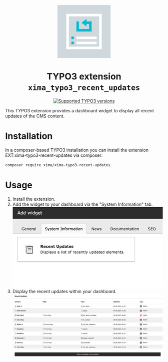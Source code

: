 <div align="center">

![Extension icon](Resources/Public/Icons/Extension.png)

# TYPO3 extension `xima_typo3_recent_updates`

[![Supported TYPO3 versions](https://badgen.net/badge/TYPO3/v11%20&%20v12%20&%20v13/orange)]()

</div>

This TYPO3 extension provides a dashboard widget to display all recent updates of the CMS content.

# Installation

In a composer-based TYPO3 installation you can install the extension EXT:xima-typo3-recent-updates via composer:

``` bash
composer require xima/xima-typo3-recent-updates
```

# Usage

1. Install the extension.
2. Add the widget to your dashboard via the "System Information" tab.
   ![Insert widget to the dashboard](Documentation/Images/insert-widget.png "Insert widget to the dashboard")
3. Display the recent updates within your dashboard.
   ![Show widget in the dashboard](Documentation/Images/widget-list.png "Show widget in the dashboard")
